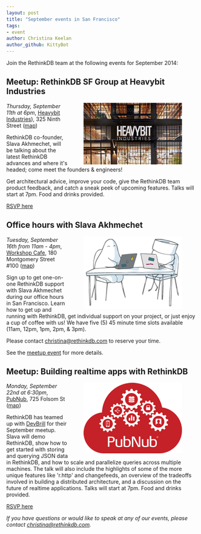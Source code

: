 ```yaml
---
layout: post
title: "September events in San Francisco"
tags: 
- event
author: Christina Keelan
author_github: KittyBot
---
```


Join the RethinkDB team at the following events for September 2014:   

## Meetup: RethinkDB SF Group at Heavybit Industries

<img src="/assets/images/posts/2014-09-02-heavybit.jpg" style="float: right; margin: 0px 40px;" />

*Thursday, September 11th at 6pm*, [Heavybit Industries][]), 325 Ninth
Street ([map][heavybit-map])

[Heavybit Industries]: http://www.heavybit.com/
[heavybit-map]: https://www.google.com/maps/place/325+9th+St,+San+Francisco,+CA+94103/@37.773589,-122.411017,17z/data=!3m1!4b1!4m2!3m1!1s0x808f7e283f30b915:0x6697580414bf2352?hl=en-US

RethinkDB co-founder, Slava Akhmechet, will be talking about the latest
RethinkDB advances and where it's headed; come meet the founders & engineers!  

Get architectural advice, improve your code, give the RethinkDB team product
feedback, and catch a sneak peek of upcoming features.  Talks will start at
7pm. Food and drinks provided. 

[RSVP here](http://www.meetup.com/RethinkDB-SF-Meetup-Group/events/200802562/)
<!--more-->

## Office hours with Slava Akhmechet

<img src="/assets//images/posts/2014-09-02-office-hours.png" style="float: right; margin: 0px 40px;" />

*Tuesday, September 16th from 11am - 4pm*, [Workshop Cafe][], 180
Montgomery Street #100 ([map][workshop-map])

[Workshop Cafe]: http://www.workshopcafe.com/
[workshop-map]: https://www.google.com/maps/place/Workshop+Cafe/@37.790758,-122.402155,17z/data=!3m1!4b1!4m2!3m1!1s0x808580795532c085:0xca181db15a6404c?hl=en-US

Sign up to get one-on-one RethinkDB support with Slava Akhmechet during our
office hours in San Francisco. Learn how to get up and running with RethinkDB,
get individual support on your project, or just enjoy a cup of coffee with us!
We have five (5) 45 minute time slots available (11am, 12pm, 1pm, 2pm, & 3pm). 

Please contact [christina@rethinkdb.com][] to reserve your time.

[christina@rethinkdb.com]: mailto:christina@rethinkdb.com

See the [meetup event][office-hours] for more details.

[office-hours]: http://www.meetup.com/RethinkDB-Bay-Area-Meetup-Group/events/203781802/


## Meetup: Building realtime apps with RethinkDB

<img src="/assets/images/posts/2014-09-02-pubnub.png" style="float: right; margin: 0px 40px;" />

*Monday, September 22nd at 6:30pm*, [PubNub][], 725 Folsom St ([map][pubnub-map])

[PubNub]: http://www.pubnub.com/
[pubnub-map]: https://www.google.com/maps/place/PubNub/@37.783203,-122.399318,17z/data=!3m1!4b1!4m2!3m1!1s0x808f7fc949062f3b:0xbf03a73af145af9c?hl=en-US

RethinkDB has teamed up with [DevBrill][] for their September meetup. Slava
will demo RethinkDB, show how to get started with storing and querying JSON
data in RethinkDB, and how to scale and parallelize queries across multiple
machines. The talk will also include the highlights of some of the more unique
features like 'r.http' and changefeeds, an overview of the tradeoffs involved
in building a distributed architecture, and a discussion on the future of
realtime applications. Talks will start at 7pm. Food and drinks provided.

[DevBrill]: http://www.devbrill.com/

[RSVP here](http://www.meetup.com/DevBrill-Developers-Meetup-SF-Bay-Area/events/203787532/)


_If you have questions or would like to speak at any of our events, please
contact [christina@rethinkdb.com][]._

